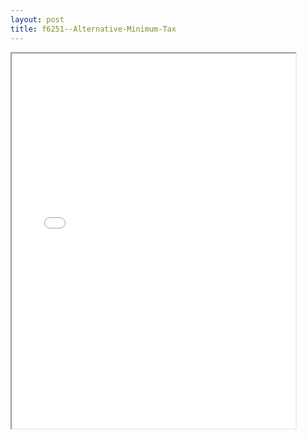 ```yaml
---
layout: post
title: f6251--Alternative-Minimum-Tax
---
```


<div class="pdf-container">
<iframe src="/ea/_pdf-2-md/f6251--Alternative-Minimum-Tax.pdf" height="600" width="90%" allowFullScreen="true"></iframe>
</div>

